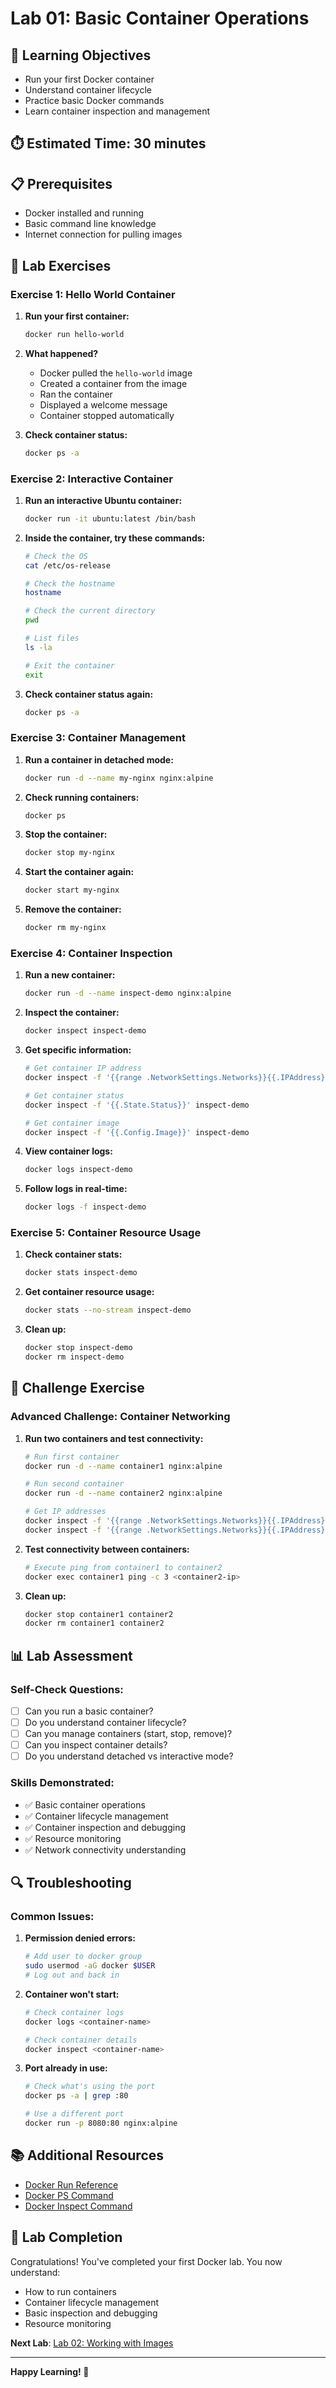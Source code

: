 # Lab 01: Basic Container Operations

## 🎯 Learning Objectives
- Run your first Docker container
- Understand container lifecycle
- Practice basic Docker commands
- Learn container inspection and management

## ⏱️ Estimated Time: 30 minutes

## 📋 Prerequisites
- Docker installed and running
- Basic command line knowledge
- Internet connection for pulling images

## 🚀 Lab Exercises

### Exercise 1: Hello World Container

1. **Run your first container:**
   ```bash
   docker run hello-world
   ```

2. **What happened?**
   - Docker pulled the `hello-world` image
   - Created a container from the image
   - Ran the container
   - Displayed a welcome message
   - Container stopped automatically

3. **Check container status:**
   ```bash
   docker ps -a
   ```

### Exercise 2: Interactive Container

1. **Run an interactive Ubuntu container:**
   ```bash
   docker run -it ubuntu:latest /bin/bash
   ```

2. **Inside the container, try these commands:**
   ```bash
   # Check the OS
   cat /etc/os-release
   
   # Check the hostname
   hostname
   
   # Check the current directory
   pwd
   
   # List files
   ls -la
   
   # Exit the container
   exit
   ```

3. **Check container status again:**
   ```bash
   docker ps -a
   ```

### Exercise 3: Container Management

1. **Run a container in detached mode:**
   ```bash
   docker run -d --name my-nginx nginx:alpine
   ```

2. **Check running containers:**
   ```bash
   docker ps
   ```

3. **Stop the container:**
   ```bash
   docker stop my-nginx
   ```

4. **Start the container again:**
   ```bash
   docker start my-nginx
   ```

5. **Remove the container:**
   ```bash
   docker rm my-nginx
   ```

### Exercise 4: Container Inspection

1. **Run a new container:**
   ```bash
   docker run -d --name inspect-demo nginx:alpine
   ```

2. **Inspect the container:**
   ```bash
   docker inspect inspect-demo
   ```

3. **Get specific information:**
   ```bash
   # Get container IP address
   docker inspect -f '{{range .NetworkSettings.Networks}}{{.IPAddress}}{{end}}' inspect-demo
   
   # Get container status
   docker inspect -f '{{.State.Status}}' inspect-demo
   
   # Get container image
   docker inspect -f '{{.Config.Image}}' inspect-demo
   ```

4. **View container logs:**
   ```bash
   docker logs inspect-demo
   ```

5. **Follow logs in real-time:**
   ```bash
   docker logs -f inspect-demo
   ```

### Exercise 5: Container Resource Usage

1. **Check container stats:**
   ```bash
   docker stats inspect-demo
   ```

2. **Get container resource usage:**
   ```bash
   docker stats --no-stream inspect-demo
   ```

3. **Clean up:**
   ```bash
   docker stop inspect-demo
   docker rm inspect-demo
   ```

## 🧪 Challenge Exercise

### Advanced Challenge: Container Networking

1. **Run two containers and test connectivity:**
   ```bash
   # Run first container
   docker run -d --name container1 nginx:alpine
   
   # Run second container
   docker run -d --name container2 nginx:alpine
   
   # Get IP addresses
   docker inspect -f '{{range .NetworkSettings.Networks}}{{.IPAddress}}{{end}}' container1
   docker inspect -f '{{range .NetworkSettings.Networks}}{{.IPAddress}}{{end}}' container2
   ```

2. **Test connectivity between containers:**
   ```bash
   # Execute ping from container1 to container2
   docker exec container1 ping -c 3 <container2-ip>
   ```

3. **Clean up:**
   ```bash
   docker stop container1 container2
   docker rm container1 container2
   ```

## 📊 Lab Assessment

### Self-Check Questions:
- [ ] Can you run a basic container?
- [ ] Do you understand container lifecycle?
- [ ] Can you manage containers (start, stop, remove)?
- [ ] Can you inspect container details?
- [ ] Do you understand detached vs interactive mode?

### Skills Demonstrated:
- ✅ Basic container operations
- ✅ Container lifecycle management
- ✅ Container inspection and debugging
- ✅ Resource monitoring
- ✅ Network connectivity understanding

## 🔍 Troubleshooting

### Common Issues:

1. **Permission denied errors:**
   ```bash
   # Add user to docker group
   sudo usermod -aG docker $USER
   # Log out and back in
   ```

2. **Container won't start:**
   ```bash
   # Check container logs
   docker logs <container-name>
   
   # Check container details
   docker inspect <container-name>
   ```

3. **Port already in use:**
   ```bash
   # Check what's using the port
   docker ps -a | grep :80
   
   # Use a different port
   docker run -p 8080:80 nginx:alpine
   ```

## 📚 Additional Resources

- [Docker Run Reference](https://docs.docker.com/engine/reference/run/)
- [Docker PS Command](https://docs.docker.com/engine/reference/commandline/ps/)
- [Docker Inspect Command](https://docs.docker.com/engine/reference/commandline/inspect/)

## 🎉 Lab Completion

Congratulations! You've completed your first Docker lab. You now understand:
- How to run containers
- Container lifecycle management
- Basic inspection and debugging
- Resource monitoring

**Next Lab**: [Lab 02: Working with Images](../docker/lab-02-working-with-images.md)

---

**Happy Learning! 🐳** 